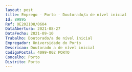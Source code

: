 ```yaml
--- 
layout: post
title: Emprego - Porto - Doutorado/a de nível inicial
Id: 89895
Ref: OE202108/0604
DataAbertura: 2021-08-27
DataFecho: 2021-09-10
Trabalho: Doutorado/a de nível inicial
Empregador: Universidade do Porto
Descricao: Doutorado a de nível inicial
CodigoPostal: 4099-002 PORTO
Concelho: Porto
Distrito: Porto
--- 
```


